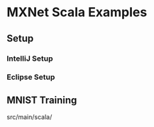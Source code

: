 # MXNet Scala Examples
## Setup
### IntelliJ Setup

### Eclipse Setup

## MNIST Training
src/main/scala/